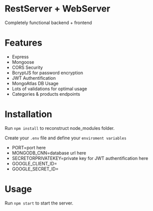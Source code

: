 # RestServer + WebServer
Completely functional backend + frontend

# Features
+ Express
+ Mongoose
+ CORS Security
+ BcryptJS for password encryption
+ JWT Authentification
+ MongoAtlas DB Usage
+ Lots of validations for optimal usage
+ Categories & products endpoints

# Installation
Run ```npm install``` to reconstruct node_modules folder.

Create your ```.env``` file and define your ```enviroment variables```
+ PORT=port here
+ MONGODB_CNN=database url here
+ SECRETORPRIVATEKEY=private key for JWT authentification here
+ GOOGLE_CLIENT_ID=
+ GOOGLE_SECRET_ID=
# Usage 
Run ```npm start``` to start the server.

